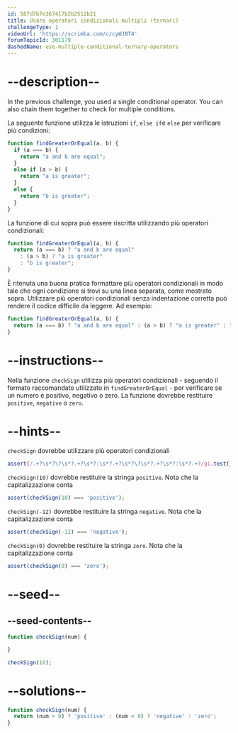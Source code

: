 ```yaml
---
id: 587d7b7e367417b2b2512b21
title: Usare operatori condizionali multipli (ternari)
challengeType: 1
videoUrl: 'https://scrimba.com/c/cyWJBT4'
forumTopicId: 301179
dashedName: use-multiple-conditional-ternary-operators
---
```


# --description--

In the previous challenge, you used a single conditional operator. You can also chain them together to check for multiple conditions.

La seguente funzione utilizza le istruzioni `if`, `else if`e `else` per verificare più condizioni:

```js
function findGreaterOrEqual(a, b) {
  if (a === b) {
    return "a and b are equal";
  }
  else if (a > b) {
    return "a is greater";
  }
  else {
    return "b is greater";
  }
}
```

La funzione di cui sopra può essere riscritta utilizzando più operatori condizionali:

```js
function findGreaterOrEqual(a, b) {
  return (a === b) ? "a and b are equal" 
    : (a > b) ? "a is greater" 
    : "b is greater";
}
```

È ritenuta una buona pratica formattare più operatori condizionali in modo tale che ogni condizione si trovi su una linea separata, come mostrato sopra. Utilizzare più operatori condizionali senza indentazione corretta può rendere il codice difficile da leggere. Ad esempio:

```js
function findGreaterOrEqual(a, b) {
  return (a === b) ? "a and b are equal" : (a > b) ? "a is greater" : "b is greater";
}
```

# --instructions--

Nella funzione `checkSign` utilizza più operatori condizionali - seguendo il formato raccomandato utilizzato in `findGreaterOrEqual` - per verificare se un numero è positivo, negativo o zero. La funzione dovrebbe restituire `positive`, `negative` o `zero`.

# --hints--

`checkSign` dovrebbe utilizzare più operatori condizionali

```js
assert(/.+?\s*?\?\s*?.+?\s*?:\s*?.+?\s*?\?\s*?.+?\s*?:\s*?.+?/gi.test(__helpers.removeJSComments(code)));
```

`checkSign(10)` dovrebbe restituire la stringa `positive`. Nota che la capitalizzazione conta

```js
assert(checkSign(10) === 'positive');
```

`checkSign(-12)` dovrebbe restituire la stringa `negative`. Nota che la capitalizzazione conta

```js
assert(checkSign(-12) === 'negative');
```

`checkSign(0)` dovrebbe restituire la stringa `zero`. Nota che la capitalizzazione conta

```js
assert(checkSign(0) === 'zero');
```

# --seed--

## --seed-contents--

```js
function checkSign(num) {

}

checkSign(10);
```

# --solutions--

```js
function checkSign(num) {
  return (num > 0) ? 'positive' : (num < 0) ? 'negative' : 'zero';
}
```
